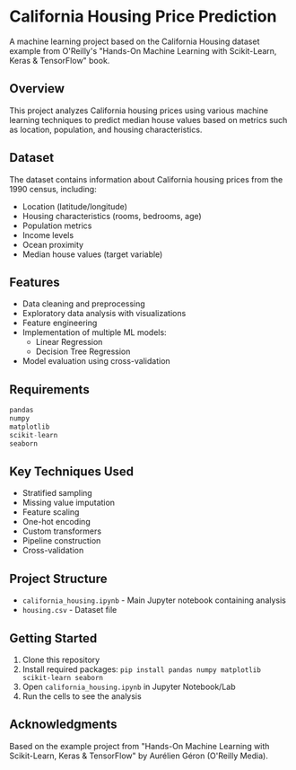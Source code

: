 # California Housing Price Prediction

A machine learning project based on the California Housing dataset example from O'Reilly's "Hands-On Machine Learning with Scikit-Learn, Keras & TensorFlow" book.

## Overview

This project analyzes California housing prices using various machine learning techniques to predict median house values based on metrics such as location, population, and housing characteristics.

## Dataset

The dataset contains information about California housing prices from the 1990 census, including:
- Location (latitude/longitude)
- Housing characteristics (rooms, bedrooms, age)
- Population metrics
- Income levels 
- Ocean proximity
- Median house values (target variable)

## Features

- Data cleaning and preprocessing
- Exploratory data analysis with visualizations
- Feature engineering
- Implementation of multiple ML models:
  - Linear Regression
  - Decision Tree Regression
- Model evaluation using cross-validation

## Requirements

```python
pandas
numpy 
matplotlib
scikit-learn
seaborn
```

## Key Techniques Used

- Stratified sampling
- Missing value imputation
- Feature scaling
- One-hot encoding
- Custom transformers
- Pipeline construction
- Cross-validation

## Project Structure

- `california_housing.ipynb` - Main Jupyter notebook containing analysis
- `housing.csv` - Dataset file

## Getting Started

1. Clone this repository
2. Install required packages: `pip install pandas numpy matplotlib scikit-learn seaborn`
3. Open `california_housing.ipynb` in Jupyter Notebook/Lab
4. Run the cells to see the analysis

## Acknowledgments

Based on the example project from "Hands-On Machine Learning with Scikit-Learn, Keras & TensorFlow" by Aurélien Géron (O'Reilly Media).